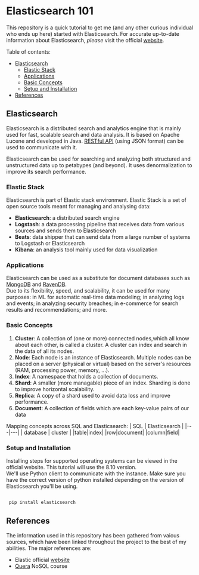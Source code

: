 # Elasticsearch 101
This repository is a quick tutorial to get me (and any other curious individual who ends up here) started with Elasticsearch. For accurate up-to-date information about Elasticsearch, *please* visit  the official [website](https://www.elastic.co/elasticsearch).
<br>

Table of contents: 
  - [Elasticsearch](#elasticsearch)
    - [Elastic Stack](#elastic-stack)
    - [Applications](#applications)
    - [Basic Concepts](#basic-concepts)
    - [Setup and Installation](#setup-and-installation)
  - [References](#references)


## Elasticsearch
Elasticsearch is a distributed search and analytics engine that is mainly used for fast, scalable search and data analysis. It is based on Apache Lucene and developed in Java. [RESTful API](https://aws.amazon.com/what-is/restful-api/) (using JSON format) can be used to communicate with it.

Elasticsearch can be used for searching and analyzing both structured and unstructured data up to petabypes (and beyond). It uses denormalization to improve its search performance.

### Elastic Stack
Elasticsearch is part of Elastic stack environment. Elastic Stack is a set of open source tools meant for managing and analysing data:
- **Elasticsearch**: a distributed search engine
- **Logstash**: a data processing pipeline that receives data from various sources and sends them to Elasticsearch
- **Beats**: data shipper that can send data from a large number of systems to Logstash or Elasticsearch
- **Kibana**: an analysis tool mainly used for data visualization 

### Applications
Elasticsearch can be used as a substitute for document databases such as [MongoDB](https://www.mongodb.com/) and [RavenDB](https://ravendb.net).
<br>
Due to its flexibility, speed, and scalability, it can be used for many purposes: in ML for automatic real-time data modeling; in analyzing logs and events; in analyzing security breaches; in e-commerce for search results and recommendations; and more.

### Basic Concepts
1. **Cluster**: A collection of (one or more) connected nodes,which all know about each other, is called a cluster. A cluster can index and search in the data of all its nodes.
2. **Node**: Each node is an instance of Elasticsearch. Multiple nodes can be placed on a server (physical or virtual) based on the server's resources (RAM, processing power, memory, ...).
3. **Index**: A namespace that holds a collection of documents.
4. **Shard**: A smaller (more managable) piece of an index. Sharding is done to improve horizontal scalability.
5. **Replica**: A copy of a shard used to avoid data loss and improve performance.
6. **Document**: A collection of fields which are each key-value pairs of our data

Mapping concepts across SQL and Elasticsearch:
|  SQL | Elasticsearch  |
|---|---|
|  database | cluster |
|table|index|
|row|document|
|column|field|

### Setup and Installation
Installing steps for supported operating systems can be viewed in the official website. This tutorial will use the 8.10 version.
<br>We'll use Python client to communicate with the instance. Make sure you have the correct version of python installed depending on the version of Elasticsearch you'll be using.

```bash

 pip install elasticsearch

```

## References
The information used in this repository has been gathered from vaious sources, which have been linked throughout the project to the best of my abilities. 
The major references are:
- Elastic official [website](https://www.elastic.co)
- [Quera](https://quera.org/college/landpage/14963/nosql) NoSQL course

